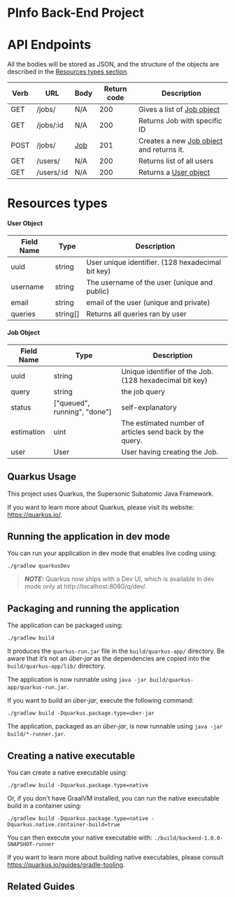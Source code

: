 # PInfo Back-End Project

# API Endpoints

All the bodies will be stored as JSON, and the structure of the objects are described in the [Resources types section](#resources-types).

| Verb | URL        | Body                | Return code | Description                                             |
|------|------------|---------------------|-------------|---------------------------------------------------------|
| GET  | /jobs/     | N/A                 | 200         | Gives a list of [Job object](#job-object)               |
| GET  | /jobs/:id  | N/A                 | 200         | Returns Job with specific ID                            |
| POST | /jobs/     | [Job](#user-object) | 201         | Creates a new [Job object](#job-object) and returns it. |
| GET  | /users/    | N/A                 | 200         | Returns list of all users                               |
| GET  | /users/:id | N/A                 | 200         | Returns a [User object](#user-object)                   |

# Resources types

#### User Object

| Field Name | Type     | Description                                       |
|------------|----------|---------------------------------------------------|
 | uuid       | string   | User unique identifier. (128 hexadecimal bit key) |
| username   | string   | The username of the user (unique and public)      |
| email      | string   | email of the user (unique and private)            |
| queries    | string[] | Returns all queries ran by user                   |


#### Job Object

| Field Name | Type                         | Description                                              |
|------------|------------------------------|----------------------------------------------------------|
| uuid       | string                       | Unique identifier of the Job. (128 hexadecimal bit key)  |
| query      | string                       | the job query                                            |
| status     | ["queued", running", "done"] | self-explanatory                                         |
| estimation | uint                         | The estimated number of articles send back by the query. |
| user       | User                         | User having creating the Job.                            |

## Quarkus Usage

This project uses Quarkus, the Supersonic Subatomic Java Framework.

If you want to learn more about Quarkus, please visit its website: https://quarkus.io/.

## Running the application in dev mode

You can run your application in dev mode that enables live coding using:
```shell script
./gradlew quarkusDev
```

> **_NOTE:_**  Quarkus now ships with a Dev UI, which is available in dev mode only at http://localhost:8080/q/dev/.

## Packaging and running the application

The application can be packaged using:
```shell script
./gradlew build
```
It produces the `quarkus-run.jar` file in the `build/quarkus-app/` directory.
Be aware that it’s not an _über-jar_ as the dependencies are copied into the `build/quarkus-app/lib/` directory.

The application is now runnable using `java -jar build/quarkus-app/quarkus-run.jar`.

If you want to build an _über-jar_, execute the following command:
```shell script
./gradlew build -Dquarkus.package.type=uber-jar
```

The application, packaged as an _über-jar_, is now runnable using `java -jar build/*-runner.jar`.

## Creating a native executable

You can create a native executable using: 
```shell script
./gradlew build -Dquarkus.package.type=native
```

Or, if you don't have GraalVM installed, you can run the native executable build in a container using: 
```shell script
./gradlew build -Dquarkus.package.type=native -Dquarkus.native.container-build=true
```

You can then execute your native executable with: `./build/backend-1.0.0-SNAPSHOT-runner`

If you want to learn more about building native executables, please consult https://quarkus.io/guides/gradle-tooling.

## Related Guides

